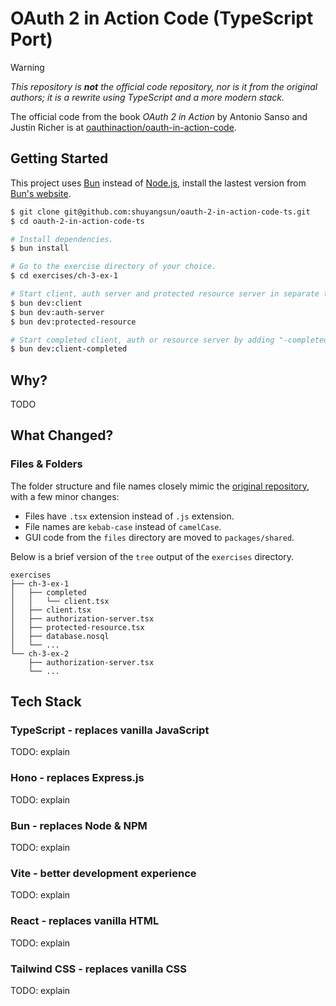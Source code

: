 # OAuth 2 in Action Code (TypeScript Port)

> [!WARNING]
> _This repository is **not** the official code repository, nor is it from the original authors; it is a rewrite using TypeScript and a more modern stack._
>
> The official code from the book _OAuth 2 in Action_ by Antonio Sanso and Justin Richer is at [oauthinaction/oauth-in-action-code](https://github.com/oauthinaction/oauth-in-action-code).

## Getting Started

This project uses [Bun](https://bun.com/) instead of [Node.js](https://nodejs.org/), install the lastest version from [Bun's website](https://bun.com/).

```bash
$ git clone git@github.com:shuyangsun/oauth-2-in-action-code-ts.git
$ cd oauth-2-in-action-code-ts

# Install dependencies.
$ bun install

# Go to the exercise directory of your choice.
$ cd exercises/ch-3-ex-1

# Start client, auth server and protected resource server in separate terminals.
$ bun dev:client
$ bun dev:auth-server
$ bun dev:protected-resource

# Start completed client, auth or resource server by adding "-completed".
$ bun dev:client-completed
```

## Why?

TODO

## What Changed?

### Files & Folders

The folder structure and file names closely mimic the [original repository](https://github.com/oauthinaction/oauth-in-action-code), with a few minor changes:

- Files have `.tsx` extension instead of `.js` extension.
- File names are `kebab-case` instead of `camelCase`.
- GUI code from the `files` directory are moved to `packages/shared`.

Below is a brief version of the `tree` output of the `exercises` directory.

```text
exercises
├── ch-3-ex-1
│   ├── completed
│   │   └── client.tsx
│   ├── client.tsx
│   ├── authorization-server.tsx
│   ├── protected-resource.tsx
│   ├── database.nosql
│   └── ...
└── ch-3-ex-2
    ├── authorization-server.tsx
    └── ...
```

## Tech Stack

### TypeScript - replaces vanilla JavaScript

TODO: explain

### Hono - replaces Express.js

TODO: explain

### Bun - replaces Node & NPM

TODO: explain

### Vite - better development experience

TODO: explain

### React - replaces vanilla HTML

TODO: explain

### Tailwind CSS - replaces vanilla CSS

TODO: explain
